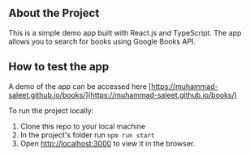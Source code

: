 ## About the Project

This is a simple demo app built with React.js and TypeScript. The app allows you to search for books using Google Books API.

## How to test the app
A demo of the app can be accessed here [https://muhammad-saleet.github.io/books/](https://muhammad-saleet.github.io/books/)

To run the project locally:
1. Clone this repo to your local machine
2. In the project's folder run `npm run start`
3. Open [http://localhost:3000](http://localhost:3000) to view it in the browser.

